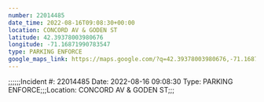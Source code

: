 ```yaml
---
number: 22014485
date_time: 2022-08-16T09:08:30+00:00
location: CONCORD AV & GODEN ST
latitude: 42.39378003980676
longitude: -71.16871990783547
type: PARKING ENFORCE
google_maps_link: https://maps.google.com/?q=42.39378003980676,-71.16871990783547
---
```


;;;;;;Incident #: 22014485  Date: 2022-08-16 09:08:30   Type: PARKING ENFORCE;;;Location: CONCORD AV & GODEN ST;;;
